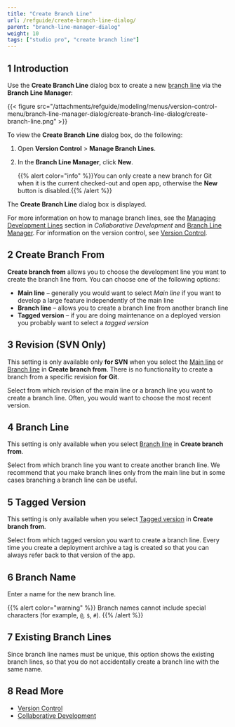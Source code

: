 ```yaml
---
title: "Create Branch Line"
url: /refguide/create-branch-line-dialog/
parent: "branch-line-manager-dialog"
weight: 10
tags: ["studio pro", "create branch line"]
---
```


## 1 Introduction

Use the **Create Branch Line** dialog box to create a new [branch line](/refguide/version-control/#branches) via the **Branch Line Manager**:

{{< figure src="/attachments/refguide/modeling/menus/version-control-menu/branch-line-manager-dialog/create-branch-line-dialog/create-branch-line.png" >}}

To view the **Create Branch Line** dialog box,  do the following:

1. Open **Version Control** > **Manage Branch Lines**.

2. In the **Branch Line Manager**, click **New**. 

    {{% alert color="info" %}}You can only create a new branch for Git when it is the current checked-out and open app, otherwise the **New** button is disabled.{{% /alert %}}

The **Create Branch Line** dialog box is displayed.

For more information on how to manage branch lines, see the [Managing Development Lines](/refguide/collaborative-development/#managing-branches) section in *Collaborative Development* and [Branch Line Manager](/refguide/branch-line-manager-dialog/). For information on the version control, see [Version Control](/refguide/version-control/). 

## 2 Create Branch From

**Create branch from** allows you to choose the development line you want to create the branch line from. You can choose one of the following options:

* <a name="main-line"></a>**Main line** – generally you would want to select *Main line* if you want to develop a large feature independently of the main line
* <a name="branch-line"></a>**Branch line** – allows you to create a branch line from another branch line
* <a name="tagged-version"></a>**Tagged version** – if you are doing maintenance on a deployed version you probably want to select a *tagged version*

## 3 Revision (SVN Only)

This setting is only available only **for SVN** when you select the [Main line](#main-line) or [Branch line](#branch-line) in **Create branch from**. There is no functionality to create a branch from a specific revision **for Git**.

Select from which revision of the main line or a branch line you want to create a branch line. Often, you would want to choose the most recent version.

## 4 Branch Line 

This setting is only available when you select [Branch line](#branch-line) in **Create branch from**. 

Select from which branch line you want to create another branch line. We recommend that you make branch lines only from the main line but in some cases branching a branch line can be useful.

## 5 Tagged Version

This setting is only available when you select [Tagged version](#tagged-version) in **Create branch from**.  

Select from which tagged version you want to create a branch line. Every time you create a deployment archive a tag is created so that you can always refer back to that version of the app.

## 6 Branch Name

Enter a name for the new branch line.

{{% alert color="warning" %}}
Branch names cannot include special characters (for example, `@`, `$`, `#`). 
{{% /alert %}}

## 7 Existing Branch Lines

Since branch line names must be unique, this option shows the existing branch lines, so that you do not accidentally create a branch line with the same name.

## 8 Read More

* [Version Control](/refguide/version-control/)
* [Collaborative Development](/refguide/collaborative-development/)
